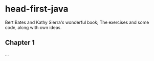 # head-first-java
Bert Bates and Kathy Sierra's wonderful book; The exercises and some code, along with own ideas.

## Chapter 1 

...
